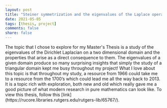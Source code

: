 ```yaml
---
layout: post
title: "Steiner symmetrization and the eigenvalues of the Laplace operator on polygons"
date: 2021-05-05
tags: [thesis, project]
comments: false
share: false
---
```

<p>The topic that I chose to explore for my Master's Thesis is a study of the eigenvalues of the Dirichlet Laplacian on a two dimensional domain and the properties that arise as a direct consequence to them. The eigenvalues of a given domain produce so many surprising insights that simply the study of a triangular domain kept me busy throughout my project! What I love about this topic is that throughout my study, a resource from 1966 could take me to a resource from the 1700’s which could lead me all the way back to 2013. It is a topic rich with exploration, both new and old which really gave me a good picture of what modern research in pure mathematics can look like. To view this thesis, follow this [link](https://rucore.libraries.rutgers.edu/rutgers-lib/65767/).
</p>




<figure>
	<a href="{{ site.url }}/images/SteinerTriangles.png"><img src="{{ site.url }}/images/SteinerTriangles.png" alt=""></a>
</figure>
